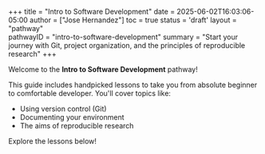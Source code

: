 +++
title = "Intro to Software Development"
date = 2025-06-02T16:03:06-05:00
author = ["Jose Hernandez"] 
toc = true
status = 'draft'
layout = "pathway"        
pathwayID = "intro-to-software-development"
summary = "Start your journey with Git, project organization, and the principles of reproducible research"
+++


Welcome to the **Intro to Software Development** pathway!

This guide includes handpicked lessons to take you from absolute beginner to comfortable developer. You'll cover topics like:

- Using version control (Git)
- Documenting your environment
- The aims of reproducible research


Explore the lessons below!
